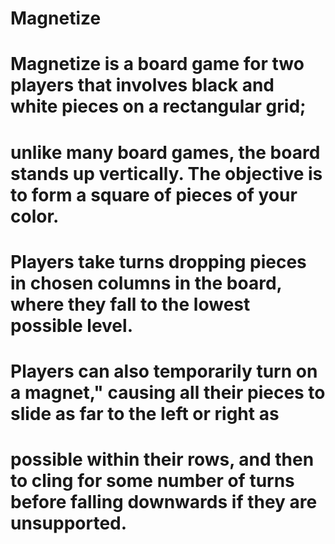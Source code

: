 # Magnetize
# Magnetize is a board game for two players that involves black and white pieces on a rectangular grid; 
# unlike many board games, the board stands up vertically. The objective is to form a square of pieces of your color. 
# Players take turns dropping pieces in chosen columns in the board, where they fall to the lowest possible level. 
# Players can also temporarily turn on a magnet," causing all their pieces to slide as far to the left or right as 
# possible within their rows, and then to cling for some number of turns before falling downwards if they are unsupported. 
